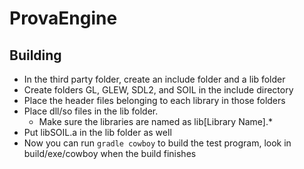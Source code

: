 # ProvaEngine

## Building

* In the third party folder, create an include folder and a lib folder
* Create folders GL, GLEW, SDL2, and SOIL in the include directory
* Place the header files belonging to each library in those folders
* Place dll/so files in the lib folder.
    * Make sure the libraries are named as lib[Library Name].*
* Put libSOIL.a in the lib folder as well
* Now you can run `gradle cowboy` to build the test program, look in build/exe/cowboy when the build finishes